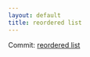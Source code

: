 ```yaml
---
layout: default
title: reordered list
---
```


Commit: [reordered list](https://github.com/DanGahanCGI/DanGahanCGI.github.io/commit/d2655fe63c49669a856f5f7a24d494901eccbd31)

